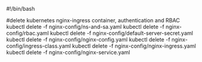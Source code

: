 #!/bin/bash

#delete kubernetes nginx-ingress container, authentication and RBAC
kubectl delete -f nginx-config/ns-and-sa.yaml
kubectl delete -f nginx-config/rbac.yaml
kubectl delete -f nginx-config/default-server-secret.yaml
kubectl delete -f nginx-config/nginx-config.yaml
kubectl delete -f nginx-config/ingress-class.yaml
kubectl delete -f nginx-config/nginx-ingress.yaml
kubectl delete -f nginx-config/nginx-service.yaml